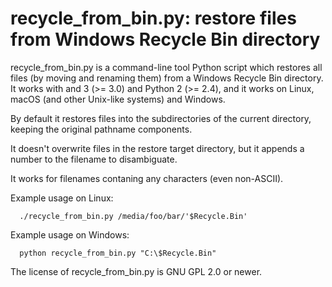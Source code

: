# recycle_from_bin.py: restore files from Windows Recycle Bin directory

recycle_from_bin.py is a command-line tool Python script which restores all
files (by moving and renaming them) from a Windows Recycle Bin directory. It
works with and 3 (>= 3.0) and Python 2 (>= 2.4), and it works on Linux,
macOS (and other Unix-like systems) and Windows.

By default it restores files into the subdirectories of the current
directory, keeping the original pathname components.

It doesn't overwrite files in the restore target directory, but it appends a
number to the filename to disambiguate.

It works for filenames contaning any characters (even non-ASCII).

Example usage on Linux:

```
  ./recycle_from_bin.py /media/foo/bar/'$Recycle.Bin'
```

Example usage on Windows:

```
  python recycle_from_bin.py "C:\$Recycle.Bin"
```

The license of recycle_from_bin.py is GNU GPL 2.0 or newer.
